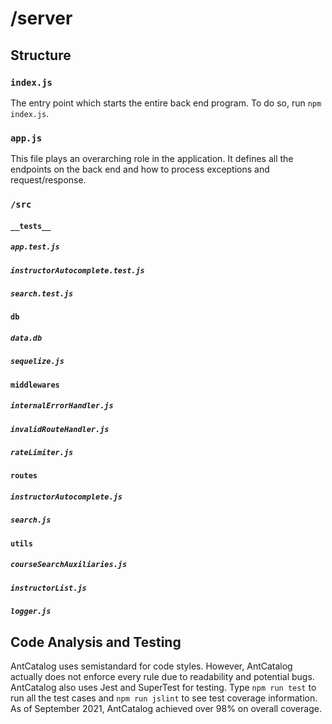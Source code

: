 # /server

## Structure
### `index.js`
The entry point which starts the entire back end program. To do so, run `npm index.js`.

### `app.js`
This file plays an overarching role in the application. It defines all the endpoints on the back end and how to process exceptions and request/response.

### `/src`
#### `__tests__`
##### `app.test.js`
##### `instructorAutocomplete.test.js`
##### `search.test.js`

#### `db`
##### `data.db`
##### `sequelize.js`

#### `middlewares`
##### `internalErrorHandler.js`
##### `invalidRouteHandler.js`
##### `rateLimiter.js`

#### `routes`
##### `instructorAutocomplete.js`
##### `search.js`

#### `utils`
##### `courseSearchAuxiliaries.js`
##### `instructorList.js`
##### `logger.js`

## Code Analysis and Testing
AntCatalog uses semistandard for code styles. However, AntCatalog actually does not enforce every rule due to readability and potential bugs. AntCatalog also uses Jest and SuperTest for testing. Type `npm run test` to run all the test cases and `npm run jslint` to see test coverage information. As of September 2021, AntCatalog achieved over 98% on overall coverage.
